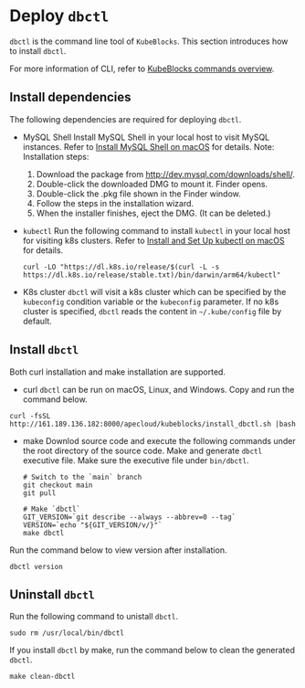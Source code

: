 # Deploy `dbctl`

`dbctl` is the command line tool of `KubeBlocks`. This section introduces how to install `dbctl`. 

For more information of CLI, refer to [KubeBlocks commands overview](../cli/kubeblocks%20commands%20overview.md).

## Install dependencies

The following dependencies are required for deploying `dbctl`.

- MySQL Shell
Install MySQL Shell in your local host to visit MySQL instances. Refer to [Install MySQL Shell on macOS](https://dev.mysql.com/doc/mysql-shell/8.0/en/mysql-shell-install-macos-quick.html) for details.
  Note:
  Installation steps:

  1. Download the package from http://dev.mysql.com/downloads/shell/. 
  2. Double-click the downloaded DMG to mount it. Finder opens.
  3. Double-click the .pkg file shown in the Finder window.
  4. Follow the steps in the installation wizard.
  5. When the installer finishes, eject the DMG. (It can be deleted.)

- `kubectl`
Run the following command to install `kubectl` in your local host for visiting k8s clusters. Refer to [Install and Set Up kubectl on macOS](https://kubernetes.io/docs/tasks/tools/install-kubectl-macos/) for details.
  ```
  curl -LO "https://dl.k8s.io/release/$(curl -L -s https://dl.k8s.io/release/stable.txt)/bin/darwin/arm64/kubectl"
  ```

- K8s cluster
`dbctl` will visit a k8s cluster which can be specified by the `kubeconfig` condition variable or the `kubeconfig` parameter. If no k8s cluster is specified, `dbctl` reads the content in `~/.kube/config` file by default.

## Install `dbctl`

Both curl installation and make installation are supported.

- curl
`dbctl` can be run on macOS, Linux, and Windows. Copy and run the command below.

```
curl -fsSL http://161.189.136.182:8000/apecloud/kubeblocks/install_dbctl.sh |bash
```

- make
Downlod source code and execute the following commands under the root directory of the source code. Make and generate `dbctl` executive file. Make sure the executive file under `bin/dbctl`.

  ```
  # Switch to the `main` branch
  git checkout main
  git pull

  # Make `dbctl`
  GIT_VERSION=`git describe --always --abbrev=0 --tag`
  VERSION=`echo "${GIT_VERSION/v/}"`
  make dbctl
  ```

Run the command below to view version after installation.

```
dbctl version
```

## Uninstall `dbctl`

Run the following command to unistall `dbctl`.

```
sudo rm /usr/local/bin/dbctl
```

If you install `dbctl` by make, run the command below to clean the generated `dbctl`.

```
make clean-dbctl
```